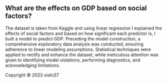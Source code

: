 ## What are the effects on GDP based on social factors? 
The dataset is taken from Kaggle and using linear regression I explained the effects of social factors and based on how significant each predictor is, I built a model to predict GDP. Preceding the model construction, a comprehensive exploratory data analysis was conducted, ensuring adherence to linear modeling assumptions. Statistical techniques were applied to rectify and enhance the dataset, while meticulous attention was given to identifying model violations, performing diagnostics, and acknowledging limitations.


Copyright © 2023 oishi37
